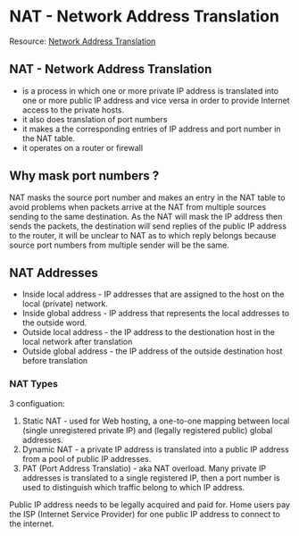# NAT - Network Address Translation

Resource: [Network Address Translation](https://www.geeksforgeeks.org/network-address-translation-nat/)

## NAT - Network Address Translation 

- is a process in which one or more private IP address is translated into one or more public IP address and vice versa in order to provide Internet access to the private hosts.
- it also does translation of port numbers
- it makes a the corresponding entries of IP address and port number in the NAT table.
- it operates on a router or firewall

## Why mask port numbers ?

NAT masks the source port number and makes an entry in the NAT table to avoid problems when packets arrive at the NAT from multiple sources sending to the same destination. As the NAT will mask the IP address then sends the packets, the destination will send replies of the public IP address to the router, it will be unclear to NAT as to which reply belongs because source port numbers from multiple sender will be the same. 

## NAT Addresses

- Inside local address - IP addresses that are assigned to the host on the local (private) network.
- Inside global address - IP address that represents the local addresses to the outside word. 
- Outside local address - the IP address to the destionation host in the local network after translation
- Outside global address - the IP address of the outside destination host before translation

### NAT Types

3 configuation:
 1. Static NAT - used for Web hosting, a one-to-one mapping between local (single unregistered private IP) and (legally registered public) global addresses. 
 2. Dynamic NAT - a private IP address is translated into a public IP address from a pool of public IP addresses. 
 3. PAT (Port Address Translatio) - aka NAT overload. Many private IP addresses is translated to a single registered IP, then a port number is used to distinguish which traffic belong to which IP address.

 Public IP address needs to be legally acquired and paid for. Home users pay the ISP (Internet Service Provider) for one public IP address to connect to the internet.